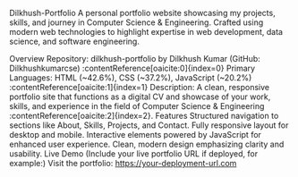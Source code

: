 Dilkhush-Portfolio
A personal portfolio website showcasing my projects, skills, and journey in Computer Science & Engineering. Crafted using modern web technologies to highlight expertise in web development, data science, and software engineering.

Overview
Repository: dilkhush-portfolio by Dilkhush Kumar (GitHub: Dilkhushkumarcse) :contentReference[oaicite:0]{index=0}
Primary Languages: HTML (~42.6%), CSS (~37.2%), JavaScript (~20.2%) :contentReference[oaicite:1]{index=1}
Description: A clean, responsive portfolio site that functions as a digital CV and showcase of your work, skills, and experience in the field of Computer Science & Engineering :contentReference[oaicite:2]{index=2}.
Features
Structured navigation to sections like About, Skills, Projects, and Contact.
Fully responsive layout for desktop and mobile.
Interactive elements powered by JavaScript for enhanced user experience.
Clean, modern design emphasizing clarity and usability.
Live Demo
(Include your live portfolio URL if deployed, for example:)
Visit the portfolio: https://your-deployment-url.com
